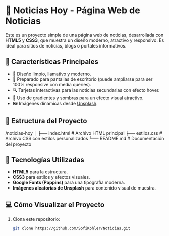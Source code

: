 # 📰 Noticias Hoy - Página Web de Noticias

Este es un proyecto simple de una página web de noticias, desarrollada con **HTML5** y **CSS3**, que muestra un diseño moderno, atractivo y responsivo. Es ideal para sitios de noticias, blogs o portales informativos.

## 🚀 Características Principales

- 🎨 Diseño limpio, llamativo y moderno.
- 📱 Preparado para pantallas de escritorio (puede ampliarse para ser 100% responsive con media queries).
- 🔍 Tarjetas interactivas para las noticias secundarias con efecto hover.
- 🌈 Uso de gradientes y sombras para un efecto visual atractivo.
- 🖼️ Imágenes dinámicas desde [Unsplash](https://unsplash.com).

## 📁 Estructura del Proyecto
/noticias-hoy
│
├── index.html # Archivo HTML principal
├── estilos.css # Archivo CSS con estilos personalizados
└── README.md # Documentación del proyecto
## 🧩 Tecnologías Utilizadas

- **HTML5** para la estructura.
- **CSS3** para estilos y efectos visuales.
- **Google Fonts (Poppins)** para una tipografía moderna.
- **Imágenes aleatorias de Unsplash** para contenido visual de muestra.

## 💻 Cómo Visualizar el Proyecto

1. Clona este repositorio:
   ```bash
   git clone https://github.com/SofiKohler/Noticias.git
